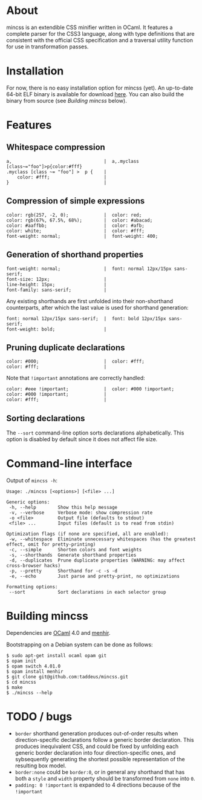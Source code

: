 About
=====

mincss is an extendible CSS minifier written in OCaml. It features a complete
parser for the CSS3 language, along with type definitions that are consistent
with the official CSS specification and a traversal utility function for use in
transformation passes.


Installation
============

For now, there is no easy installation option for mincss (yet). An up-to-date
64-bit ELF binary is available for download
[here](http://mincss.tkroes.nl/mincss). You can also build the binary from
source (see *Building mincss* below).


Features
========

Whitespace compression
----------------------

    a,                                  |  a,.myclass [class~="foo"]>p{color:#fff}
    .myclass [class ~= "foo"] >  p {    |
        color: #fff;                    |
    }                                   |

Compression of simple expressions
---------------------------------

    color: rgb(257, -2, 0);             |  color: red;
    color: rgb(67%, 67.5%, 68%);        |  color: #abacad;
    color: #aaffbb;                     |  color: #afb;
    color: white;                       |  color: #fff;
    font-weight: normal;                |  font-weight: 400;

Generation of shorthand properties
----------------------------------

    font-weight: normal;                |  font: normal 12px/15px sans-serif;
    font-size: 12px;                    |
    line-height: 15px;                  |
    font-family: sans-serif;            |

Any existing shorthands are first unfolded into their non-shorthand
counterparts, after which the last value is used for shorthand generation:

    font: normal 12px/15px sans-serif;  |  font: bold 12px/15px sans-serif;
    font-weight: bold;                  |

Pruning duplicate declarations
------------------------------

    color: #000;                        |  color: #fff;
    color: #fff;                        |

Note that `!important` annotations are correctly handled:

    color: #eee !important;             |  color: #000 !important;
    color: #000 !important;             |
    color: #fff;                        |

Sorting declarations
--------------------
The `--sort` command-line option sorts declarations alphabetically. This option
is disabled by default since it does not affect file size.


Command-line interface
======================
Output of `mincss -h`:

    Usage: ./mincss [<options>] [<file> ...]

    Generic options:
     -h, --help        Show this help message
     -v, --verbose     Verbose mode: show compression rate
     -o <file>         Output file (defaults to stdout)
     <file> ...        Input files (default is to read from stdin)

    Optimization flags (if none are specified, all are enabled):
     -w, --whitespace  Eliminate unnecessary whitespaces (has the greatest effect, omit for pretty-printing)
     -c, --simple      Shorten colors and font weights
     -s, --shorthands  Generate shorthand properties
     -d, --duplicates  Prune duplicate properties (WARNING: may affect cross-browser hacks)
     -p, --pretty      Shorthand for -c -s -d
     -e, --echo        Just parse and pretty-print, no optimizations

    Formatting options:
     --sort            Sort declarations in each selector group


Building mincss
===============

Dependencies are [OCaml](https://ocaml.org/docs/install.html) 4.0 and
[menhir](http://cristal.inria.fr/~fpottier/menhir/).

Bootstrapping on a Debian system can be done as follows:

    $ sudo apt-get install ocaml opam git
    $ opam init
    $ opam switch 4.01.0
    $ opam install menhir
    $ git clone git@github.com:taddeus/mincss.git
    $ cd mincss
    $ make
    $ ./mincss --help


TODO / bugs
===========

- `border` shorthand generation produces out-of-order results when
  direction-specific declarations follow a generic border declaration. This
  produces inequivalent CSS, and could be fixed by unfolding each generic
  border declaration into four direction-specific ones, and sybsequently
  generating the shortest possible representation of the resulting box model.
- `border:none` could be `border:0`, or in general any shorthand that has both
  a `style` and `width` property should be transformed from `none` into `0`.
- `padding: 0 !important` is expanded to 4 directions because of the
  `!important`

